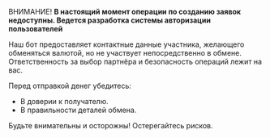 ВНИМАНИЕ!
**В настоящий момент операции по созданию заявок недоступны. Ведется разработка системы авторизации пользователей**

Наш бот предоставляет контактные данные участника, желающего обменяться валютой, но не участвует непосредственно в обмене. Ответственность за выбор партнёра и безопасность операций лежит на вас.

Перед отправкой денег убедитесь:
- В доверии к получателю.
- В правильности деталей обмена.

Будьте внимательны и осторожны! Остерегайтесь рисков.